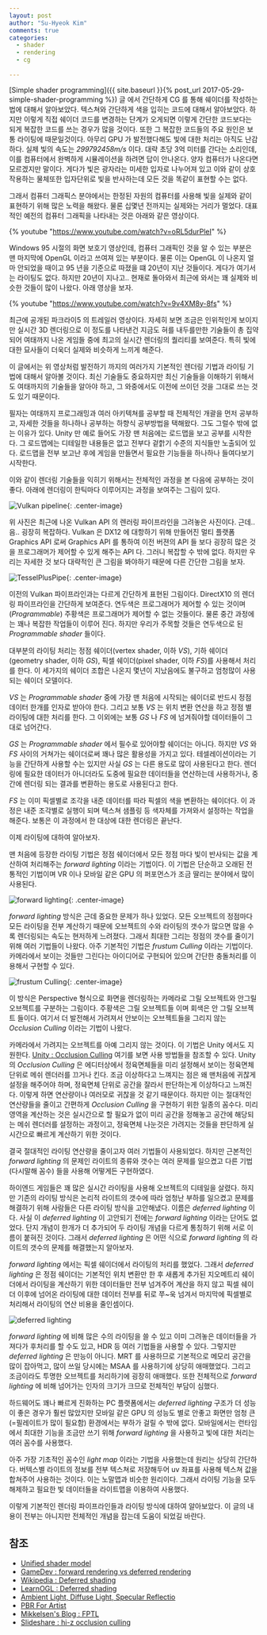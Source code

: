 ```yaml
---
layout: post
author: "Su-Hyeok Kim"
comments: true
categories:
  - shader
  - rendering
  - cg
  
---
```


[Simple shader programming]({{ site.baseurl }}{% post_url 2017-05-29-simple-shader-programming %}) 글 에서 간단하게 CG 를 통해 쉐이더를 작성하는 법에 대해서 알아보았다. 텍스쳐와 간단하게 색을 입히는 코드에 대해서 알아보았다. 하지만 이렇게 직접 쉐이더 코드를 변경하는 단계가 오게되면 이렇게 간단한 코드보다는 되게 복잡한 코드를 쓰는 경우가 많을 것이다. 또한 그 복잡한 코드들의 주요 원인은 보통 라이팅에 때문일것이다. 아무리 GPU 가 발전했다해도 빛에 대한 처리는 아직도 난감하다. 실제 빛의 속도는 _299792458m/s_ 이다. 대략 초당 3억 미터를 간다는 소리인데, 이를 컴퓨터에서 완벽하게 시뮬레이션을 하려면 답이 안나온다. 양자 컴퓨터가 나온다면 모르겠지만 말이다. 게다가 빛은 광자라는 미세한 입자로 나누어져 있고 이와 같이 상호작용하는 물체또한 입자단위로 빛을 반사하는데 모든 것을 똑같이 표현할 수는 없다.

그래서 컴퓨터 그래픽스 분야에서는 한정된 자원의 컴퓨터를 사용해 빛을 실제와 같이 표현하기 위해 많은 노력을 해왔다. 물론 십몇년 전까지는 실제와는 거리가 멀었다. 대표적인 예전의 컴퓨터 그래픽을 나타내는 것은 아래와 같은 영상이다.

{% youtube "https://www.youtube.com/watch?v=oRL5durPleI" %}

Windows 95 시절의 화면 보호기 영상인데, 컴퓨터 그래픽인 것을 알 수 있는 부분은 맨 마지막에 OpenGL 이라고 쓰여져 있는 부분이다. 물론 이는 OpenGL 이 나온지 얼마 안되었을 때이고 95 년을 기준으로 따졌을 떄 20년이 지난 것들이다. 게다가 여기서는 라이팅도 없다. 하지만 20년이 지나고.. 현재로 돌아와서 최근에 와서는 꽤 실제와 비슷한 것들이 많이 나왔다. 아래 영상을 보자.

{% youtube "https://www.youtube.com/watch?v=9v4XM8y-8fs" %}

최근에 공개된 파크라이5 의 트레일러 영상이다. 자세히 보면 조금은 인위적인게 보이지만 실시간 3D 렌더링으로 이 정도를 나타낸건 지금도 혀를 내두를만한 기술들이 총 집약되어 여태까지 나온 게임들 중에 최고의 실시간 렌더링의 퀄리티를 보여준다. 특히 빛에 대한 묘사들이 더욱더 실제와 비슷하게 느끼게 해준다.

이 글에서는 위 영상처럼 발전하기 까지의 여러가지 기본적인 렌더링 기법과 라이팅 기법에 대해서 알아볼 것이다. 최신 기술들도 중요하지만 최신 기술들을 이해하기 위해서도 여태까지의 기술들을 알아야 하고, 그 와중에서도 이전에 쓰이던 것을 그대로 쓰는 것도 있기 때문이다.

<!-- more -->

필자는 여태까지 프로그래밍과 여러 아키텍쳐를 공부할 때 전체적인 개괄을 먼저 공부하고, 자세한 것들을 하나하나 공부하는 하향식 공부방법을 택해왔다. 그도 그럴수 밖에 없는 이유가 있다. Unity 만 예로 들어도 가장 맨 처음에는 로드맵을 보고 공부를 시작한다. 그 로드맵에는 디테일한 내용들은 없고 전부다 겉핡기 수준의 지식들만 노출되어 있다. 로드맵을 전부 보고난 후에 게임을 만들면서 필요한 기능들을 하나하나 들여다보기 시작한다.

이와 같이 렌더링 기술들을 익히기 위해서는 전체적인 과정을 본 다음에 공부하는 것이 좋다. 아래에 렌더링이 한틱마다 이루어지는 과정을 보여주는 그림이 있다.

![Vulkan pipeline](/images/vulkan_pipeline.svg){: .center-image}

위 사진은 최근에 나온 Vulkan API 의 렌러링 파이프라인을 그려놓은 사진이다. 근데..  음.. 굉장히 복잡하다. Vulkan 은 DX12 에 대항하기 위해 만들어진 멀티 플랫폼 Graphics API 로써 Graphics API 를 통하여 이전 버젼의 API 들 보다 굉장히 많은 것을 프로그래머가 제어할 수 있게 해주는 API 다. 그러니 복잡할 수 밖에 없다. 하지만 우리는 자세한 것 보다 대략적인 큰 그림을 봐야하기 때문에 다른 간단한 그림을 보자.

![TesselPlusPipe](/images/sm40_tess.png){: .center-image}

이전의 Vulkan 파이프라인과는 다르게 간단하게 표현된 그림이다. DirectX10 의 렌더링 파이프라인을 간단하게 보여준다. 연두색은 프로그래머가 제어할 수 있는 것이며(_Programmable_) 주황색은 프로그래머가 제어할 수 없는 것들이다. 물론 중간 과정에는 꽤나 복잡한 작업들이 이루어 진다. 하지만 우리가 주목할 것들은 연두색으로 된 _Programmable shader_ 들이다.

대부분의 라이팅 처리는 정점 쉐이더(vertex shader, 이하 _VS_), 기하 쉐이더(geometry shader, 이하 _GS_), 픽셀 쉐이더(pixel shader, 이하 _FS_)를 사용해서 처리를 한다. 이 세가지의 쉐이더 조합은 나온지 몇년이 지났음에도 불구하고 엄청많이 사용되는 쉐이더 모델이다.

_VS_ 는  _Programmable shader_ 중에 가장 맨 처음에 시작되는 쉐이더로 반드시 정점 데이터 한개를 인자로 받아야 한다. 그리고 보통 _VS_ 는 위치 변환 연산을 하고 정점 별 라이팅에 대한 처리를 한다. 그 이외에는 보통 _GS_ 나 _FS_ 에 넘겨줘야할 데이터들이 그대로 넘어간다.

_GS_ 는 _Programmable shader_ 에서 필수로 있어야할 쉐이더는 아니다. 하지만 _VS_ 와 _FS_ 사이의 거쳐가는 쉐이더로써 꽤나 많은 활용성을 가지고 있다. 테셀레이션이라는 기능을 간단하게 사용할 수는 있지만 사실 _GS_ 는 다른 용도로 많이 사용된다고 한다. 렌더링에 필요한 데이터가 아니더라도 도중에 필요한 데이터들을 연산하는데 사용하거나, 중간에 렌더링 되는 결과를 변환하는 용도로 사용된다고 한다.

_FS_ 는 이미 픽셀별로 조각을 내준 데이터를 따라 픽셀의 색을 변환하는 쉐이더다. 이 과정은 내준 조각별로 실행이 되며 텍스쳐 샘플링 등 색자체를 가져와서 설정하는 작업을 해준다. 보통은 이 과정에서 한 대상에 대한 렌더링은 끝난다.

이제 라이팅에 대하여 알아보자.

맨 처음에 등장한 라이팅 기법은 정점 쉐이더에서 모든 정점 마다 빛이 반사되는 값을 계산하여 처리해주는 _forward lighting_ 이라는 기법이다. 이 기법은 단순하고 오래된 전통적인 기법이며 VR 이나 모바일 같은 GPU 의 퍼포먼스가 조금 딸리는 분야에서 많이 사용된다.

![forward lighting](/images/forward-v2.png){: .center-image}

_forward lighting_ 방식은 근데 중요한 문제가 하나 있었다. 모든 오브젝트의 정점마다 모든 라이팅을 전부 계산하기 때문에 오브젝트의 수와 라이팅의 갯수가 많으면 많을 수록 렌더링되는 속도는 현저하게 느려졌다. 그래서 최대한 그리는 정점의 갯수를 줄이기 위해 여러 기법들이 나왔다. 아주 기본적인 기법은 _frustum Culling_ 이라는 기법이다. 카메라에서 보이는 것들만 그린다는 아이디어로 구현되어 있으며 간단한 충돌처리를 이용해서 구현할 수 있다.

![frustum Culling](/images/frustum_culling.png){: .center-image}

이 방식은 Perspective 형식으로 화면을 렌더링하는 카메라로 그릴 오브젝트와 안그릴 오브젝트를 구분하는 그림이다. 주황색은 그릴 오브젝트들 이며 회색은 안 그릴 오브젝트 들이다. 여기서 더 발전해서 가려져서 안보이는 오브젝트들을 그리지 않는 _Occlusion Culling_ 이라는 기법이 나왔다.

카메라에서 가려지는 오브젝트를 아예 그리지 않는 것이다. 이 기법은 Unity 에서도 지원한다. [Unity : Occlusion Culling](https://docs.unity3d.com/kr/current/Manual/OcclusionCulling.html) 여기를 보면 사용 방법들을 참조할 수 있다. Unity 의 _Occlusion Culling_ 은 에디터상에서 정육면체들을 미리 설정해서 보이는 정육면체 단위로 메쉬 렌더러를 끄거나 킨다. 조금 이상하다고 느껴지는 점은 왜 맨처음에 귀찮게 설정을 해주어야 하며, 정육면체 단위로 공간을 잘라서 판단하는게 이상하다고 느껴진다. 이렇게 하면 연산량이나 여러모로 귀찮을 것 같기 때문이다. 하지만 이는 절대적인 연산량들을 줄이고 간편하게 _Occlusion Culling_ 을 구현하기 위한 일종의 꼼수다. 미리 영역을 계산하는 것은 실시간으로 할 필요가 없이 미리 공간을 정해놓고 공간에 해당되는 메쉬 렌더러를 설정하는 과정이고, 정육면체 나눈것은 가려지는 것들을 판단하게 실시간으로 빠르게 계산하기 위한 것이다.

결국 절대적인 라이팅 연산량을 줄이고자 여러 기법들이 사용되었다. 하지만 근본적인 _forward lighting_ 의 문제인 라이트의 종류와 갯수는 여러 문제를 일으켰고 다른 기법(다시말해 꼼수) 들을 사용해 어떻게든 구현하였다.

하이엔드 게임들은 꽤 많은 실시간 라이팅을 사용해 오브젝트의 디테일을 살렸다. 하지만 기존의 라이팅 방식은 논리적 라이트의 갯수에 따라 엄청난 부하를 일으켰고 문제를 해결하기 위해 사람들은 다른 라이팅 방식을 고안해냈다. 이름은 _deferred lighting_ 이다. 사실 이 _deferred lighting_ 이 고안되기 전에는 _forward lighting_ 이라는 단어도 없었다. 단지 개념이 한개가 더 추가되어 두 라이팅 개념을 다르게 통칭하기 위해 서로 이름이 붙혀진 것이다. 그래서 _deferred lighting_ 은 어떤 식으로 _forward lighting_ 의 라이트의 갯수의 문제를 해결했는지 알아보자.

_forward lighting_ 에서는 픽셀 쉐이더에서 라이팅의 처리를 했었다. 그래서 _deferred lighting_ 은 정점 쉐이더는 기본적인 위치 변환만 한 후 새롭게 추가된 지오메트리 쉐이더에서 라이팅을 계산하기 위한 데이터들만 전부 넘겨주어 계산을 하지 않고 픽셀 쉐이더 이후에 넘어온 라이팅에 대한 데이터 전부를 뒤로 쭈~욱 넘겨서 마지막에 픽셀별로 처리해서 라이팅의 연산 비용을 줄인셈이다.

![deferred lighting](/images/deferred-v2.png)

_forward lighting_ 에 비해 많은 수의 라이팅을 쓸 수 있고 이미 그려놓은 데이터들을 가져다가 후처리를 할 수도 있고, HDR 등 여러 기법들을 사용할 수 있다. 그렇지만 _deferred lighting_ 은 만능이 아니다. MRT 를 사용하므로 기본적으로 메모리 공간을 많이 잡아먹고, 많이 쓰일 당시에는 MSAA 를 사용하기에 상당히 애매했었다. 그리고 조금이라도 투명한 오브젝트를 처리하기에 굉장히 애매했다. 또한 전체적으로 _forward lighting_ 에 비해 넘어가는 인자의 크기가 크므로 전체적인 부담이 심했다.

하드웨어도 꽤나 빠르게 진화하는 PC 플랫폼에서는 _deferred lighting_ 구조가 더 성능이 좋은 경우가 훨씬 많았지만 모바일 같은 GPU 의 성능도 별로 안좋고 화면만 엄청 큰(=필레이트가 많이 필요함) 환경에서는 부하가 걸릴 수 밖에 없다. 모바일에서는 런타임에서 최대한 기능을 조금만 쓰기 위해 _forward lighting_ 을 사용하고 빛에 대한 처리는 여러 꼼수를 사용했다.

아주 가장 기초적인 꼼수인 _light map_ 이라는 기법을 사용했는데 원리는 상당히 간단하다. 버텍스별 라이트의 정보를 전부 텍스쳐로 저장해두어 uv 좌표를 사용해 텍스쳐 값을 합쳐주어 사용하는 것이다. 이는 노말맵과 비슷한 원리이다. 그래서 라이팅 기능을 모두 해제하고 필요한 빛 데이터들을 라이트맵을 이용하여 사용했다.

이렇게 기본적인 렌더링 파이프라인들과 라이팅 방식에 대하여 알아보았다. 이 글의 내용이 전부는 아니지만 전체적인 개념을 잡는데 도움이 되었길 바란다.

<!--
  phong reflecton = Ambient Light, Diffuse Light, Specular Reflection
  physics based rendering = reflection + albedo + refraction
    sRGB
    gamma correction
    bdrf vs bsrf vs btdf

  screen space ambient occlusion
  per-vertex ambient occlution

  global illumination

  shadow mapping
  raytracing shadow
-->

## 참조

 - [Unified shader model](https://en.wikipedia.org/wiki/Unified_shader_model)
 - [GameDev : forward rendering vs deferred rendering](https://gamedevelopment.tutsplus.com/articles/forward-rendering-vs-deferred-rendering--gamedev-12342)
 - [Wikipedia : Deferred shading](https://en.wikipedia.org/wiki/Deferred_shading)
 - [LearnOGL : Deferred shading](https://learnopengl.com/#!Advanced-Lighting/Deferred-Shading)
 - [Ambient Light, Diffuse Light, Specular Reflectio](http://celdee.tistory.com/525)
 - [PBR For Artist](http://m.blog.naver.com/blue9954/220404249147)
 - [Mikkelsen's Blog : FPTL](http://mmikkelsen3d.blogspot.kr/2016/05/fine-pruned-tiled-lighting.html)
 - [Slideshare : hi-z occlusion culling](https://www.slideshare.net/dgtman/hierachical-z-map-occlusion-culling)
